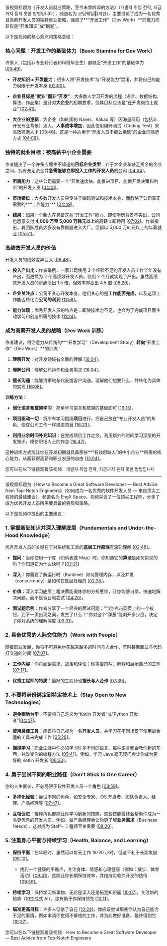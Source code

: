 该视频标题为《开发人员就业策略，至今未曾听闻的方法》（개발자 취업 전략, 지금까지 듣지 못한 방법입니다），频道名为 코딩웨일🐳(자신)，主要讨论了成为一名优秀且高薪开发人员的独特就业策略，强调了**“开发工作”（Dev Work）**的能力而非仅是“开发知识”或“刷题”。

以下是视频的核心观点和策略总结：

### 核心问题：开发工作的基础体力（Basic Stamina for Dev Work）

许多人（包括非专业转行者和科班毕业生）都缺乏“开发工作”的基础体力 [[00:49](http://www.youtube.com/watch?v=GVVHwB9YaxA&t=49)]。

- **开发知识 ≠ 开发能力**：很多人将“开发技术”与“开发能力”混淆，并将自己的能力局限于开发本身 [[02:00](http://www.youtube.com/watch?v=GVVHwB9YaxA&t=120)]。
    
- **企业目标是“就业”而非“开发”**：大多数人学习开发的流程（语言、数据结构、算法、作品集）是针对**大企业**的招聘要求，但其目标应该是“在开发岗位上就业” [[02:41](http://www.youtube.com/watch?v=GVVHwB9YaxA&t=161)]。
    
- **大企业的逻辑**：大企业（如韩国的 Naver、Kakao 等）因海量简历（包括非开发专业背景）涌入，**人事成本增加**，因此使用编码测试（Coding Test）来高效筛选人才 [[03:46](http://www.youtube.com/watch?v=GVVHwB9YaxA&t=226)]。这是一种适用于“开发人员不那么稀缺”的企业的筛选方式 [[04:08](http://www.youtube.com/watch?v=GVVHwB9YaxA&t=248)]。
    

### 独特的就业目标：被高薪中小企业需要

作者提出了一个许多应届生不知道的**目标企业类型**：介于大企业和缺乏资金的企业之间，拥有充足资金并**急需能够立即投入工作的开发人员**的公司 [[04:34](http://www.youtube.com/watch?v=GVVHwB9YaxA&t=274)]。

- **所需能力**：这些公司需要一个“开发速度快、能推进项目、能做开发决策和判断”的开发人员 [[04:41](http://www.youtube.com/watch?v=GVVHwB9YaxA&t=281)]。
    
- **市场错位**：大多数开发人员只专注于编码测试和技术本身，而忽略了公司真正需要的**“工作能力”** [[04:49](http://www.youtube.com/watch?v=GVVHwB9YaxA&t=289)]。
    
- **结果**：如果一个新人在具备这些“开发工作”能力，即使学历背景不突出，公司也愿意支付 **4,000 万至 5,000 万韩元以上**的高薪立即聘用 [[07:02](http://www.youtube.com/watch?v=GVVHwB9YaxA&t=422)]。作者指出，其团队成员大多没有靠刷题进入大厂，但都以 5,000 万韩元以上的年薪就业 [[05:51](http://www.youtube.com/watch?v=GVVHwB9YaxA&t=351)]。
    

### 高绩效开发人员的价值

开发人员的绩效差异巨大 [[08:48](http://www.youtube.com/watch?v=GVVHwB9YaxA&t=528)]。

- **投入产出比**：作者举例，一家公司使用 3 个经验不足的开发人员工作半年没有产出，而更换为 2 个高绩效开发人员，仅用 2 个月就实现了产出。虽然高绩效开发人员的薪酬高出 1.5 倍，但效率却高出 4.5 倍 [[08:29](http://www.youtube.com/watch?v=GVVHwB9YaxA&t=509)]。
    
- **企业关注点**：公司不关心开发本身，他们关心的是**工作能否完成**，以及这项工作能否转化为**公司的利润** [[11:56](http://www.youtube.com/watch?v=GVVHwB9YaxA&t=716)]。
    
- **能力体现**：优秀开发人员的特点是：即使技术力不足，也会为了完成项目而主动学习和创造所需的技术 [[11:24](http://www.youtube.com/watch?v=GVVHwB9YaxA&t=684)]。
    

### 成为高薪开发人员的战略（Dev Work 训练）

作者建议，将注意力从传统的**“开发学习”（Development Study）**转向**“开发工作”（Dev Work）**的训练：

1. **理解开发**：对开发领域有全面的理解 [[16:04](http://www.youtube.com/watch?v=GVVHwB9YaxA&t=964)]。
    
2. **理解公司**：理解公司运作和业务需求 [[16:04](http://www.youtube.com/watch?v=GVVHwB9YaxA&t=964)]。
    
3. **擅长沟通**：能够清晰地与代表或客户沟通，理解他们想要什么，并转化为具体的实现 [[16:08](http://www.youtube.com/watch?v=GVVHwB9YaxA&t=968)]。
    

**训练方法**：

- **弱化语言和框架学习**：简单学习语言和框架的基础即可 [[16:15](http://www.youtube.com/watch?v=GVVHwB9YaxA&t=975)]。
    
- **项目驱动一切**：将所有学习围绕**项目**进行，把自己放在“专业开发人员”的角色，像在公司工作一样推进项目 [[16:23](http://www.youtube.com/watch?v=GVVHwB9YaxA&t=983)]。
    
- **利用业余时间补充知识**：在完成项目工作之余，利用额外的时间学习深层的开发知识，模仿职场人士的作息 [[16:47](http://www.youtube.com/watch?v=GVVHwB9YaxA&t=1007)]。
    

这种训练方式能让你在开发初期就具备那些**“有钱但缺人”的中小企业**所需的核心能力，从而获得高薪和职业发展的自由 [[13:04](http://www.youtube.com/watch?v=GVVHwB9YaxA&t=784)]。

您可以在以下链接观看该视频：개발자 취업 전략, 지금까지 듣지 못한 방법입니다


---

该视频标题为《How to Become a Great Software Developer — Best Advice from Top-Notch Engineers》（如何成为一名优秀的软件开发人员 — 来自顶尖工程师的最佳建议），频道名为 EngX Space。视频采访了一位顶尖工程师，分享了成为优秀开发人员所需要具备的特质和策略。

以下是视频中提出的主要建议：

### 1. 掌握基础知识并深入理解底层（Fundamentals and Under-the-Hood Knowledge）

优秀开发人员的关键在于对系统和工具的**底层工作原理**有深刻理解 [[02:48](http://www.youtube.com/watch?v=suATPK45sjk&t=168)]。

- **提问**：当你使用一个库（如列表或 Map）时，你知道它的**算法**是如何实现的吗？你知道它为什么快吗？[[02:21](http://www.youtube.com/watch?v=suATPK45sjk&t=141)]
    
- **深入**：你需要了解运行时（Runtime）如何管理内存，以及并发（concurrency）是如何在底层处理的 [[02:35](http://www.youtube.com/watch?v=suATPK45sjk&t=155)]。
    
- **价值**：深入学习底层工程决策能锻炼你的分析思维，让你能够自信、快速地解决问题，而不是盲目地尝试 [[04:20](http://www.youtube.com/watch?v=suATPK45sjk&t=260)]。
    
- **面试题示例**：作者分享了一个经典的面试问题：“当你点击网页上的一个按钮，到下一页出现之间，发生了什么？”你对这个“洋葱”能剥开多少层，决定了你对系统的理解深度 [[03:31](http://www.youtube.com/watch?v=suATPK45sjk&t=211)]。
    

### 2. 具备优秀的人际交往能力（Work with People）

随着职业发展，你将不可避免地花越来越多的时间与人合作，有时甚至超过与代码打交道的时间 [[07:07](http://www.youtube.com/watch?v=suATPK45sjk&t=427)]。

- **工作内容**：你将阅读需求、故事和评论；你需要撰写、解释和展示自己的工作 [[07:17](http://www.youtube.com/watch?v=suATPK45sjk&t=437)]。
    
- **优秀工程师的特质**：最好的工程师也**擅长与人合作** [[07:39](http://www.youtube.com/watch?v=suATPK45sjk&t=459)]。
    

### 3. 不要将身份绑定到特定技术上（Stay Open to New Technologies）

- **避免画地为牢**：不要将自己定义为“Kotlin 开发者”或“Python 开发者”[[04:47](http://www.youtube.com/watch?v=suATPK45sjk&t=287)]。
    
- **使用最佳工具**：应该将自己视为一名**开发人员**，并学习在不同场景下使用最合适的工具来完成工作 [[05:29](http://www.youtube.com/watch?v=suATPK45sjk&t=329)]。
    
- **拥抱学习**：职业生涯中你必须学习许多不同的语言，每种语言都会教你新的东西，并改变你的编程方法 [[05:41](http://www.youtube.com/watch?v=suATPK45sjk&t=341)]。例如，学习 Java 毫无疑问会让你成为更好的 Kotlin 开发者 [[06:33](http://www.youtube.com/watch?v=suATPK45sjk&t=393)]。
    

### 4. 勇于尝试不同的职业路径（Don't Stick to One Career）

你的人生很长，不必局限于软件开发人员一个角色 [[08:59](http://www.youtube.com/watch?v=suATPK45sjk&t=539)]。

- **多样化经验**：尝试不同的角色，如安全专家、iOS 开发者、团队负责人、经理、产品经理等 [[07:47](http://www.youtube.com/watch?v=suATPK45sjk&t=467)]。
    
- **互相促进**：每种角色都能让你学习到新的技能，这些技能最终会帮助你成为一名更优秀的开发人员。例如，做产品经理会让你更了解**业务需求**（Business Needs），这对成为 Staff+ 工程师至关重要 [[08:20](http://www.youtube.com/watch?v=suATPK45sjk&t=500)]。
    

### 5. 注重身心平衡与持续学习（Health, Balance, and Learning）

- **保持平衡**：在年轻时，虽然可以每天工作 18-20 小时，但这不利于长期发展 [[09:10](http://www.youtube.com/watch?v=suATPK45sjk&t=550)]。
    
    - 找到一个健康的平衡点，关注身体、情感和心理健康（例如：散步、体育活动）[[09:41](http://www.youtube.com/watch?v=suATPK45sjk&t=581)]。这能让你长期保持效率，并维持对软件开发的热情 [[09:59](http://www.youtube.com/watch?v=suATPK45sjk&t=599)]。
        
- **持续学习**：保持学习新事物，无论是深入还是拓宽知识面 [[10:07](http://www.youtube.com/watch?v=suATPK45sjk&t=607)]。关注新的趋势（如生成式 AI），这有助于你保持领先 [[10:11](http://www.youtube.com/watch?v=suATPK45sjk&t=611)]。
    
- **瞄准更高目标**：许多人低估了自己 [[10:24](http://www.youtube.com/watch?v=suATPK45sjk&t=624)]。你应该尝试那些你认为自己能力不足的事情，例如申请你觉得不够格的工作，并为此做好准备，最终得到它 [[10:37](http://www.youtube.com/watch?v=suATPK45sjk&t=637)]。
    

您可以在以下链接观看该视频：How to Become a Great Software Developer — Best Advice from Top-Notch Engineers